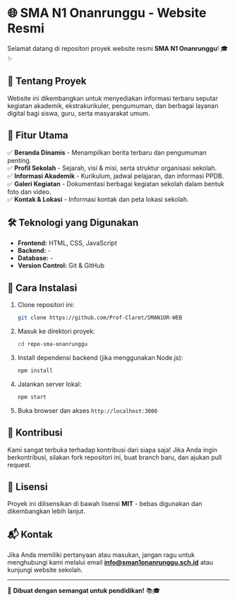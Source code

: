 # 🌐 SMA N1 Onanrunggu - Website Resmi

Selamat datang di repositori proyek website resmi **SMA N1 Onanrunggu**! 🎓✨

## 🚀 Tentang Proyek

Website ini dikembangkan untuk menyediakan informasi terbaru seputar kegiatan akademik, ekstrakurikuler, pengumuman, dan berbagai layanan digital bagi siswa, guru, serta masyarakat umum.

## 🏫 Fitur Utama

✅ **Beranda Dinamis** - Menampilkan berita terbaru dan pengumuman penting.\
✅ **Profil Sekolah** - Sejarah, visi & misi, serta struktur organisasi sekolah.\
✅ **Informasi Akademik** - Kurikulum, jadwal pelajaran, dan informasi PPDB.\
✅ **Galeri Kegiatan** - Dokumentasi berbagai kegiatan sekolah dalam bentuk foto dan video.\
✅ **Kontak & Lokasi** - Informasi kontak dan peta lokasi sekolah.

## 🛠️ Teknologi yang Digunakan

- **Frontend:** HTML, CSS, JavaScript 
- **Backend:** -
- **Database:** -
- **Version Control:** Git & GitHub

## 📌 Cara Instalasi

1. Clone repositori ini:
   ```sh
   git clone https://github.com/Prof-Claret/SMAN1OR-WEB
   ```
2. Masuk ke direktori proyek:
   ```sh
   cd repo-sma-onanrunggu
   ```
3. Install dependensi backend (jika menggunakan Node.js):
   ```sh
   npm install
   ```
4. Jalankan server lokal:
   ```sh
   npm start
   ```
5. Buka browser dan akses `http://localhost:3000`

## 🤝 Kontribusi

Kami sangat terbuka terhadap kontribusi dari siapa saja! Jika Anda ingin berkontribusi, silakan fork repositori ini, buat branch baru, dan ajukan pull request.

## 📜 Lisensi

Proyek ini dilisensikan di bawah lisensi **MIT** - bebas digunakan dan dikembangkan lebih lanjut.

## 📬 Kontak

Jika Anda memiliki pertanyaan atau masukan, jangan ragu untuk menghubungi kami melalui email **[info@sman1onanrunggu.sch.id](mailto\:info@sman1onanrunggu.sch.id)** atau kunjungi website sekolah.

---

🚀 **Dibuat dengan semangat untuk pendidikan!** 📚🎓

